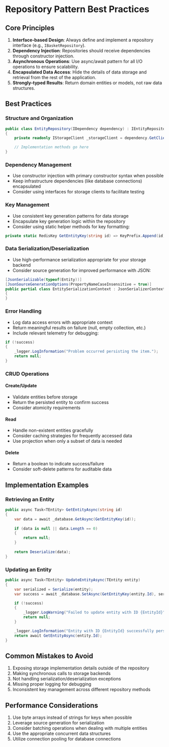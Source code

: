 # Repository Pattern Best Practices

## Core Principles

1. **Interface-based Design**: Always define and implement a repository interface (e.g., `IBasketRepository`).
2. **Dependency Injection**: Repositories should receive dependencies through constructor injection.
3. **Asynchronous Operations**: Use async/await pattern for all I/O operations to ensure scalability.
4. **Encapsulated Data Access**: Hide the details of data storage and retrieval from the rest of the application.
5. **Strongly-typed Results**: Return domain entities or models, not raw data structures.

## Best Practices

### Structure and Organization

```csharp
public class EntityRepository(IDependency dependency) : IEntityRepository
{
    private readonly IStorageClient _storageClient = dependency.GetClient();

    // Implementation methods go here
}
```

### Dependency Management

- Use constructor injection with primary constructor syntax when possible
- Keep infrastructure dependencies (like database connections) encapsulated
- Consider using interfaces for storage clients to facilitate testing

### Key Management

- Use consistent key generation patterns for data storage
- Encapsulate key generation logic within the repository
- Consider using static helper methods for key formatting:

```csharp
private static RedisKey GetEntityKey(string id) => KeyPrefix.Append(id);
```

### Data Serialization/Deserialization

- Use high-performance serialization appropriate for your storage backend
- Consider source generation for improved performance with JSON:

```csharp
[JsonSerializable(typeof(Entity))]
[JsonSourceGenerationOptions(PropertyNameCaseInsensitive = true)]
public partial class EntitySerializationContext : JsonSerializerContext
{
}
```

### Error Handling

- Log data access errors with appropriate context
- Return meaningful results on failure (null, empty collection, etc.)
- Include relevant telemetry for debugging:

```csharp
if (!success)
{
    _logger.LogInformation("Problem occurred persisting the item.");
    return null;
}
```

### CRUD Operations

#### Create/Update
- Validate entities before storage
- Return the persisted entity to confirm success
- Consider atomicity requirements

#### Read
- Handle non-existent entities gracefully
- Consider caching strategies for frequently accessed data
- Use projection when only a subset of data is needed

#### Delete
- Return a boolean to indicate success/failure
- Consider soft-delete patterns for auditable data

## Implementation Examples

### Retrieving an Entity

```csharp
public async Task<TEntity> GetEntityAsync(string id)
{
    var data = await _database.GetAsync(GetEntityKey(id));
    
    if (data is null || data.Length == 0)
    {
        return null;
    }
    
    return Deserialize(data);
}
```

### Updating an Entity

```csharp
public async Task<TEntity> UpdateEntityAsync(TEntity entity)
{
    var serialized = Serialize(entity);
    var success = await _database.SetAsync(GetEntityKey(entity.Id), serialized);

    if (!success)
    {
        _logger.LogWarning("Failed to update entity with ID {EntityId}", entity.Id);
        return null;
    }

    _logger.LogInformation("Entity with ID {EntityId} successfully persisted", entity.Id);
    return await GetEntityAsync(entity.Id);
}
```

## Common Mistakes to Avoid

1. Exposing storage implementation details outside of the repository
2. Making synchronous calls to storage backends
3. Not handling serialization/deserialization exceptions
4. Missing proper logging for debugging
5. Inconsistent key management across different repository methods

## Performance Considerations

1. Use byte arrays instead of strings for keys when possible
2. Leverage source generation for serialization
3. Consider batching operations when dealing with multiple entities
4. Use the appropriate concurrent data structures
5. Utilize connection pooling for database connections 